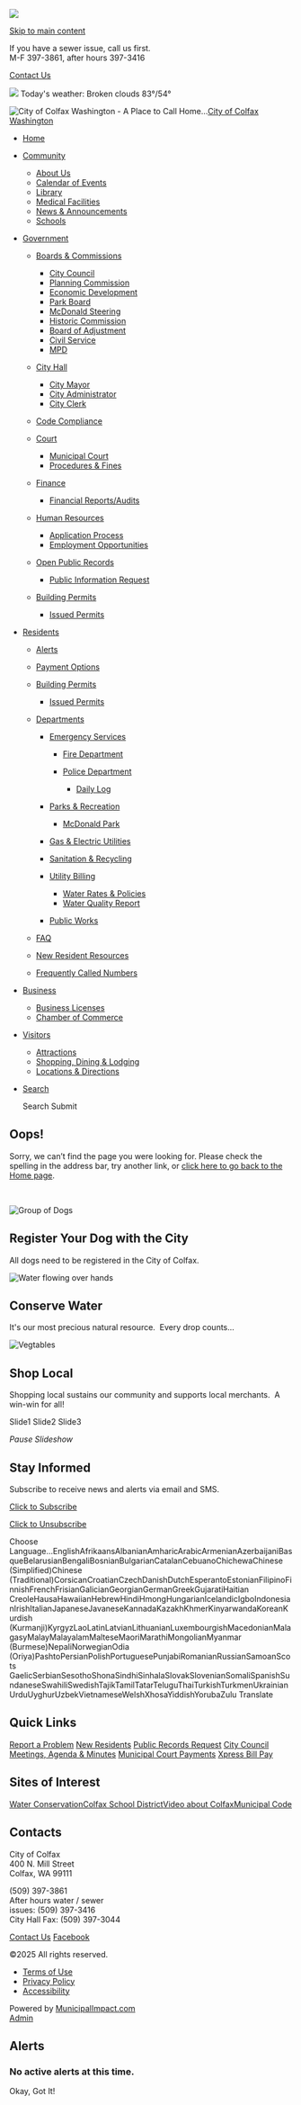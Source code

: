 ![](https://colfaxwa.org/images/logos_mi/C_351_Logo_1352756831_4019.jpg)

[Skip to main content](https://colfaxwa.org/city-mayor-1/new-resident-resources/contact-us/)

If you have a sewer issue, call us first.  
M-F 397-3861, after hours 397-3416

[Contact Us](https://colfaxwa.org/contact-us)

![](https://colfaxwa.org/imgD/weatherbit_icons/c03d.png) Today's weather: Broken clouds 83°/54°

![City of Colfax Washington - A Place to Call Home...](https://colfaxwa.org/images/logos_mi/C_351_Logo_1352756831_4019.jpg)[City of Colfax Washington](https://colfaxwa.org/home)

- [Home](https://colfaxwa.org)
- [Community](https://colfaxwa.org/city-mayor-1/new-resident-resources/contact-us)
  
  - [About Us](https://colfaxwa.org/about-us)
  - [Calendar of Events](https://colfaxwa.org/calendar-of-events)
  - [Library](https://colfaxwa.org/library)
  - [Medical Facilities](https://colfaxwa.org/medical-facilities)
  - [News &amp; Announcements](https://colfaxwa.org/news-and-announcements)
  - [Schools](https://colfaxwa.org/schools)
- [Government](https://colfaxwa.org/city-mayor-1/new-resident-resources/contact-us)
  
  - [Boards &amp; Commissions](https://colfaxwa.org/boards-and-commissions)
    
    - [City Council](https://colfaxwa.org/city-council)
    - [Planning Commission](https://colfaxwa.org/planning-commission)
    - [Economic Development](https://colfaxwa.org/economic-development)
    - [Park Board](https://colfaxwa.org/park-board)
    - [McDonald Steering](https://colfaxwa.org/mcdonald-steering)
    - [Historic Commission](https://colfaxwa.org/historic-commission)
    - [Board of Adjustment](https://colfaxwa.org/board-of-adjustment)
    - [Civil Service](https://colfaxwa.org/civil-service)
    - [MPD](https://colfaxwa.org/mpd)
  - [City Hall](https://colfaxwa.org/city-hall)
    
    - [City Mayor](https://colfaxwa.org/city-mayor-1)
    - [City Administrator](https://colfaxwa.org/city-administrator)
    - [City Clerk](https://colfaxwa.org/city-clerk)
  - [Code Compliance](https://colfaxwa.org/code-compliance)
  - [Court](https://colfaxwa.org/court)
    
    - [Municipal Court](https://colfaxwa.org/municipal-court)
    - [Procedures &amp; Fines](https://colfaxwa.org/procedures-and-fines)
  - [Finance](https://colfaxwa.org/finance)
    
    - [Financial Reports/Audits](https://colfaxwa.org/financial-reports-audits)
  - [Human Resources](https://colfaxwa.org/human-resources)
    
    - [Application Process](https://colfaxwa.org/application-process)
    - [Employment Opportunities](https://colfaxwa.org/employment-opportunities)
  - [Open Public Records](https://colfaxwa.org/open-public-records)
    
    - [Public Information Request](https://colfaxwa.org/public-information-request)
  - [Building Permits](https://colfaxwa.org/building-permits-1)
    
    - [Issued Permits](https://colfaxwa.org/issued-permits-1)
- [Residents](https://colfaxwa.org/city-mayor-1/new-resident-resources/contact-us)
  
  - [Alerts](https://colfaxwa.org/alerts)
  - [Payment Options](https://colfaxwa.org/payment-options)
  - [Building Permits](https://colfaxwa.org/building-permits)
    
    - [Issued Permits](https://colfaxwa.org/issued-permits)
  - [Departments](https://colfaxwa.org/departments)
    
    - [Emergency Services](https://colfaxwa.org/emergency-services)
      
      - [Fire Department](https://colfaxwa.org/fire-department)
      - [Police Department](https://colfaxwa.org/police-department)
        
        - [Daily Log](https://colfaxwa.org/daily-log)
    - [Parks &amp; Recreation](https://colfaxwa.org/parks-and-recreation)
      
      - [McDonald Park](https://colfaxwa.org/mcdonald-park)
    - [Gas &amp; Electric Utilities](https://colfaxwa.org/gas-and-electric-utilities)
    - [Sanitation &amp; Recycling](https://colfaxwa.org/sanitation-and-recycling)
    - [Utility Billing](https://colfaxwa.org/utility-billing)
      
      - [Water Rates &amp; Policies](https://colfaxwa.org/water-rates-and-policies)
      - [Water Quality Report](https://colfaxwa.org/water-quality-report)
    - [Public Works](https://colfaxwa.org/public-works)
  - [FAQ](https://colfaxwa.org/faq)
  - [New Resident Resources](https://colfaxwa.org/new-resident-resources)
  - [Frequently Called Numbers](https://colfaxwa.org/frequently-called-numbers)
- [Business](https://colfaxwa.org/city-mayor-1/new-resident-resources/contact-us)
  
  - [Business Licenses](https://colfaxwa.org/business-licenses)
  - [Chamber of Commerce](https://colfaxwa.org/chamber-of-commerce)
- [Visitors](https://colfaxwa.org/city-mayor-1/new-resident-resources/contact-us)
  
  - [Attractions](https://colfaxwa.org/attractions)
  - [Shopping, Dining &amp; Lodging](https://colfaxwa.org/shopping-dining-and-lodging)
  - [Locations &amp; Directions](https://colfaxwa.org/locations-and-directions)
- [Search](https://colfaxwa.org/city-mayor-1/new-resident-resources/contact-us)
  
  Search Submit

## Oops!

Sorry, we can’t find the page you were looking for. Please check the spelling in the address bar, try another link, or [click here to go back to the Home page](https://colfaxwa.org/city-mayor-1/new-resident-resources).

 

![Group of Dogs](https://colfaxwa.org/images/promos_mi/mi_351_Dogs.jpg)

## Register Your Dog with the City

All dogs need to be registered in the City of Colfax.

![Water flowing over hands](https://colfaxwa.org/images/promos_mi/mi_2_promo-water1.jpg)

## Conserve Water

It's our most precious natural resource.  Every drop counts...

![Vegtables](https://colfaxwa.org/images/promos_mi/mi_2_farmersmarketfoodprototype.jpg)

## Shop Local

Shopping local sustains our community and supports local merchants.  A win-win for all!

Slide1 Slide2 Slide3

*Pause Slideshow*

## Stay Informed

Subscribe to receive news and alerts via email and SMS.

[Click to Subscribe](https://colfaxwa.org/city-mayor-1/new-resident-resources/contact-us/subscribe)

[Click to Unsubscribe](https://colfaxwa.org/city-mayor-1/new-resident-resources/contact-us/unsubscribe)

Choose Language...EnglishAfrikaansAlbanianAmharicArabicArmenianAzerbaijaniBasqueBelarusianBengaliBosnianBulgarianCatalanCebuanoChichewaChinese (Simplified)Chinese (Traditional)CorsicanCroatianCzechDanishDutchEsperantoEstonianFilipinoFinnishFrenchFrisianGalicianGeorgianGermanGreekGujaratiHaitian CreoleHausaHawaiianHebrewHindiHmongHungarianIcelandicIgboIndonesianIrishItalianJapaneseJavaneseKannadaKazakhKhmerKinyarwandaKoreanKurdish (Kurmanji)KyrgyzLaoLatinLatvianLithuanianLuxembourgishMacedonianMalagasyMalayMalayalamMalteseMaoriMarathiMongolianMyanmar (Burmese)NepaliNorwegianOdia (Oriya)PashtoPersianPolishPortuguesePunjabiRomanianRussianSamoanScots GaelicSerbianSesothoShonaSindhiSinhalaSlovakSlovenianSomaliSpanishSundaneseSwahiliSwedishTajikTamilTatarTeluguThaiTurkishTurkmenUkrainianUrduUyghurUzbekVietnameseWelshXhosaYiddishYorubaZulu Translate

## Quick Links

[Report a Problem](https://colfaxwa.org/city-mayor-1/new-resident-resources/contact-us/contact-us) [New Residents](https://colfaxwa.org/city-mayor-1/new-resident-resources/contact-us/new-resident-resources) [Public Records Request](https://colfaxwa.org/city-mayor-1/new-resident-resources/contact-us/open-public-records) [City Council Meetings, Agenda &amp; Minutes](https://colfaxwa.org/city-mayor-1/new-resident-resources/contact-us/city-council) [Municipal Court Payments](https://colfaxwa.org/payment-options) [Xpress Bill Pay](https://colfaxwa.org/payment-options)

## Sites of Interest

[Water Conservation](https://wateruseitwisely.com)[Colfax School District](https://www.csd300.org)[Video about Colfax](https://www.youtube.com/watch?v=0WhbUAZW0g4&feature=emb_logo)[Municipal Code](https://www.codepublishing.com/WA/Colfax)

## Contacts

City of Colfax  
400 N. Mill Street  
Colfax, WA 99111

(509) 397-3861  
After hours water / sewer  
issues: (509) 397-3416  
City Hall Fax: (509) 397-3044

[Contact Us](https://colfaxwa.org/contact-us) [Facebook](https://www.facebook.com/clfxwash)

©2025 All rights reserved.

- [Terms of Use](https://colfaxwa.org/terms.html)
- [Privacy Policy](https://colfaxwa.org/privacy.html)
- [Accessibility](https://colfaxwa.org/accessibility.html)

Powered by [MunicipalImpact.com](https://www.municipalimpact.com)  
[Admin](https://clients.municipalimpact.com/client/?e=fa19dd4aa07fd5df9d0898668d06f165)

## Alerts

### No active alerts at this time.

Okay, Got It!